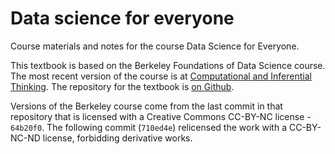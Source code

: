 # Data science for everyone

Course materials and notes for the course Data Science for Everyone.

This textbook is based on the Berkeley Foundations of Data Science course.
The most recent version of the course is at [Computational and Inferential
Thinking](https://www.inferentialthinking.com).  The repository for the
textbook is [on Github](https://github.com/data8/textbook).

Versions of the Berkeley course come from the last commit in that repository
that is licensed with a Creative Commons CC-BY-NC license - `64b20f0`.  The
following commit (`710ed4e`) relicensed the work with a CC-BY-NC-ND license,
forbidding derivative works.

